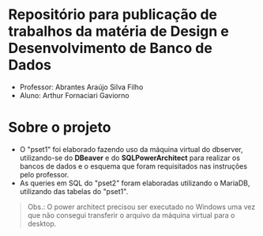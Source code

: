 # Repositório para publicação de trabalhos da matéria de Design e Desenvolvimento de Banco de Dados

- Professor: Abrantes Araújo Silva Filho
- Aluno: Arthur Fornaciari Gaviorno

# Sobre o projeto
- O "pset1" foi elaborado fazendo uso da máquina virtual do dbserver, utilizando-se do **DBeaver** e do **SQLPowerArchitect** para realizar os bancos de dados e o esquema que foram requisitados nas instruções pelo professor.
- As queries em SQL do "pset2" foram elaboradas utilizando o MariaDB, utilizando das tabelas do "pset1".
> Obs.: O power architect precisou ser executado no Windows uma vez que não consegui transferir o arquivo da máquina virtual para o desktop.


